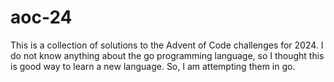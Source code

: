 
# aoc-24

This is a collection of solutions to the Advent of Code challenges for 2024. 
I do not know anything about the go programming language, so I thought this is 
good way to learn a new language. So, I am attempting them in go.


